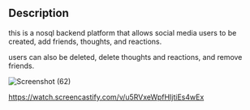 ## Description

this is a nosql backend platform that allows social media users to be created, add friends, thoughts, and reactions.

users can also be deleted, delete thoughts and reactions, and remove friends.

![Screenshot (62)](https://github.com/Carsov2/nosql-media/assets/114614370/41766346-d5fe-42ae-b796-cb7414566619)

https://watch.screencastify.com/v/u5RVxeWpfHIjtiEs4wEx

